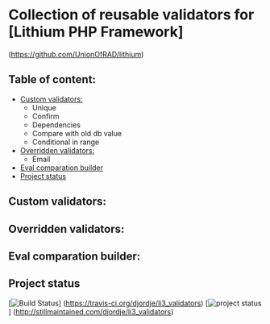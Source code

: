 # Collection of reusable validators for [Lithium PHP Framework]
(https://github.com/UnionOfRAD/lithium)

## Table of content:

* [Custom validators:](#custom-validators)
  * Unique
  * Confirm
  * Dependencies
  * Compare with old db value
  * Conditional in range
* [Overridden validators:](#overridden-validators)
  * Email
* [Eval comparation builder](#eval-comparation-builder)
* [Project status](#project-status)

## Custom validators:

## Overridden validators:

## Eval comparation builder:

## Project status

[![Build Status](https://travis-ci.org/djordje/li3_validators.png?branch=master)]
(https://travis-ci.org/djordje/li3_validators)
[![project status](http://stillmaintained.com/djordje/li3_validators.png)]
(http://stillmaintained.com/djordje/li3_validators)